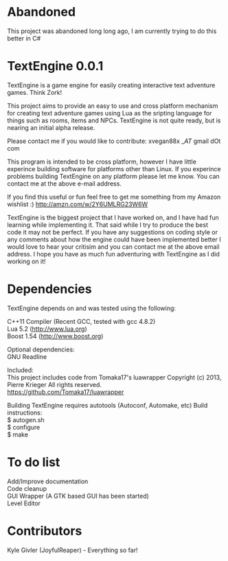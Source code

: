 Abandoned
=========
This project was abandoned long long ago, I am currently trying to do this better in C#

TextEngine 0.0.1
================

TextEngine is a game engine for easily creating interactive text adventure games. Think Zork!

This project aims to provide an easy to use and cross platform mechanism for creating text adventure games using Lua as the sripting language for things such as rooms, items and NPCs. TextEngine is not quite ready, but is nearing an initial alpha release.

Please contact me if you would like to contribute: xvegan88x __AT_ gmail dOt com

This program is intended to be cross platform, however I have little experince building software for platforms other than Linux. If you experince problems building TextEngine on any platform please let me know. You can contact me at the above e-mail address.

If you find this useful or fun feel free to get me something from my Amazon wishlist :) http://amzn.com/w/2Y6UMLRG23W6W

TextEngine is the biggest project that I have worked on, and I have had fun learning while implementing it. That said while I try to produce the best code it may not be perfect. If you have any suggestions on coding style or any comments about how the engine could have been implemented better I would love to hear your critisim and you can contact me at the above email address. I hope you have as much fun adventuring with TextEngine as I did working on it!

Dependencies
============

TextEngine depends on and was tested using the following:

C++11 Compiler (Recent GCC, tested with gcc 4.8.2)  
Lua 5.2 (http://www.lua.org)  
Boost 1.54 (http://www.boost.org)

Optional dependencies:  
GNU Readline  

Included:  
This project includes code from Tomaka17's luawrapper Copyright (c) 2013, Pierre Krieger All rights reserved.  
https://github.com/Tomaka17/luawrapper

Building TextEngine requires autotools (Autoconf, Automake, etc)
Build instructions:  
$ autogen.sh  
$ configure  
$ make  

To do list
==========
Add/Improve documentation  
Code cleanup  
GUI Wrapper (A GTK based GUI has been started)  
Level Editor  

Contributors
============
Kyle Givler (JoyfulReaper) - Everything so far!

